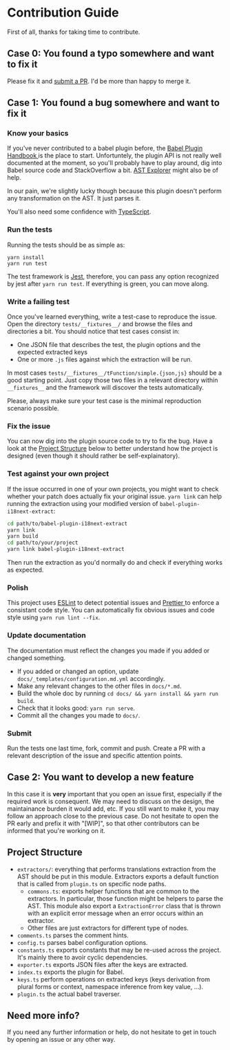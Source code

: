 <!-- THIS FILE WAS GENERATED FROM A TEMPLATE. DO NOT EDIT IT MANUALLY. -->

# Contribution Guide

First of all, thanks for taking time to contribute.

## Case 0: You found a typo somewhere and want to fix it

Please fix it and [submit a PR](https://help.github.com/en/articles/creating-a-pull-request).
I'd be more than happy to merge it.

## Case 1: You found a bug somewhere and want to fix it

### Know your basics

If you've never contributed to a babel plugin before, the [Babel Plugin Handbook
](https://github.com/jamiebuilds/babel-handbook/blob/master/translations/en/plugin-handbook.md) is
the place to start. Unfortuntely, the plugin API is not really well documented at the moment, so
you'll probably have to play around, dig into Babel source code and StackOverflow a bit. [
AST Explorer](https://astexplorer.net/) might also be of help.

In our pain, we're slightly lucky though because this plugin doesn't perform any transformation
on the AST. It just parses it.

You'll also need some confidence with [TypeScript](https://www.typescriptlang.org/).

### Run the tests

Running the tests should be as simple as:

```
yarn install
yarn run test
```

The test framework is [Jest](https://jestjs.io), therefore, you can pass any option recognized by
jest after `yarn run test`. If everything is green, you can move along.

### Write a failing test

Once you've learned everything, write a test-case to reproduce the issue. Open the directory
`tests/__fixtures__/` and browse the files and directories a bit. You should notice that test
cases consist in:
- One JSON file that describes the test, the plugin options and the expected extracted keys
- One or more `.js` files against which the extraction will be run.

In most cases `tests/__fixtures__/tFunction/simple.{json,js}` should be a good starting point.
Just copy those two files in a relevant directory within `__fixtures__` and the framework will
discover the tests automatically.

Please, always make sure your test case is the minimal reproduction scenario possible.

### Fix the issue

You can now dig into the plugin source code to try to fix the bug. Have a look at the [Project
Structure](#project-structure) below to better understand how the project is designed (even
though it should rather be self-explainatory).

### Test against your own project

If the issue occurred in one of your own projects, you might want to check whether your patch does
actually fix your original issue. `yarn link` can help running the extraction using your modified
version of `babel-plugin-i18next-extract`:

```bash
cd path/to/babel-plugin-i18next-extract
yarn link
yarn build
cd path/to/your/project
yarn link babel-plugin-i18next-extract
```

Then run the extraction as you'd normally do and check if everything works as expected.

### Polish

This project uses [ESLint](https://eslint.org) to detect potential issues and [Prettier
](https://prettier.io) to enforce a consistant code style. You can automatically fix obvious
issues and code style using `yarn run lint --fix`.

### Update documentation

The documentation must reflect the changes you made if you added or changed something.

- If you added or changed an option, update `docs/_templates/configuration.md.yml` accordingly.
- Make any relevant changes to the other files in `docs/*.md`.
- Build the whole doc by running `cd docs/ && yarn install && yarn run build`.
- Check that it looks good: `yarn run serve`.
- Commit all the changes you made to `docs/`.

### Submit

Run the tests one last time, fork, commit and push. Create a PR with a relevant description of
the issue and specific attention points.

## Case 2: You want to develop a new feature

In this case it is **very** important that you open an issue first, especially if the required
work is consequent. We may need to discuss on the design, the maintainance burden it would add,
etc. If you still want to make it, you may follow an approach close to the previous case. Do not
hesitate to open the PR early and prefix it with "[WIP]", so that other contributors can be
informed that you're working on it.

## Project Structure

- `extractors/`: everything that performs translations extraction from the AST should be put in
  this module. Extractors exports a default function that is called from `plugin.ts` on specific
  node paths.
    - `commons.ts`: exports helper functions that are common to the extractors. In particular,
      those function might be helpers to parse the AST. This module also export a
      `ExtractionError` class that is thrown with an explicit error message when an error occurs
      within an extractor.
    - Other files are just extractors for different type of nodes.
- `comments.ts` parses the comment hints.
- `config.ts` parses babel configuration options.
- `constants.ts` exports constants that may be re-used across the project. It's mainly there to
  avoir cyclic dependencies.
- `exporter.ts` exports JSON files after the keys are extracted.
- `index.ts` exports the plugin for Babel.
- `keys.ts` perform operations on extracted keys (keys derivation from plural forms or context,
  namespace inference from key value, …).
- `plugin.ts` the actual babel traverser.

## Need more info?

If you need any further information or help, do not hesitate to get in touch by opening an issue
or any other way.

